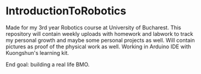 # IntroductionToRobotics

Made for my 3rd year Robotics course at University of Bucharest. This repository will contain weekly uploads with homework and labwork to track my personal growth and maybe some personal projects as well. Will contain pictures as proof of the physical work as well. Working in Arduino IDE with Kuongshun's learning kit.

End goal: building a real life BMO.
